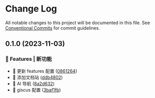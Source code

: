 # Change Log

All notable changes to this project will be documented in this file.
See [Conventional Commits](https://conventionalcommits.org) for commit guidelines.

## 0.1.0 (2023-11-03)

### 🎸 Features | 新功能

- 🎸 更新 features 配置 ([0861264](https://github.com/draco-china/draco-lab/blob/main/apps/docs/commit/0861264cb224fca0701b01e578085b64b3796b88))
- 🎸 添加文档站 ([ddb4802](https://github.com/draco-china/draco-lab/blob/main/apps/docs/commit/ddb480246a88e85d79ddbc65741cd6e8ff700dea))
- 🎸 AI 导航 ([8a2d632](https://github.com/draco-china/draco-lab/blob/main/apps/docs/commit/8a2d63209da1ad48a9dda1cc96d65c1f061dbc49))
- 🎸 giscus 配置 ([3baf1fb](https://github.com/draco-china/draco-lab/blob/main/apps/docs/commit/3baf1fb1c38d0714d3d5fe114e20767358b6453e))
